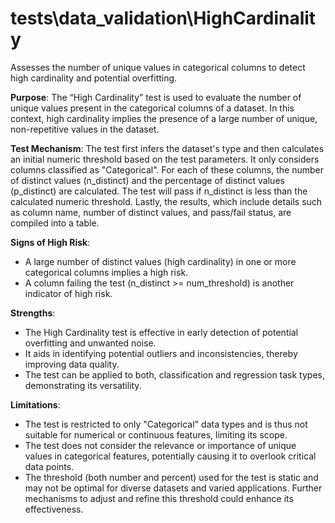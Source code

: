 # tests\data_validation\HighCardinality

Assesses the number of unique values in categorical columns to detect high cardinality and potential overfitting.

**Purpose**: The “High Cardinality” test is used to evaluate the number of unique values present in the categorical
columns of a dataset. In this context, high cardinality implies the presence of a large number of unique,
non-repetitive values in the dataset.

**Test Mechanism**: The test first infers the dataset's type and then calculates an initial numeric threshold based
on the test parameters. It only considers columns classified as "Categorical". For each of these columns, the
number of distinct values (n_distinct) and the percentage of distinct values (p_distinct) are calculated. The test
will pass if n_distinct is less than the calculated numeric threshold. Lastly, the results, which include details
such as column name, number of distinct values, and pass/fail status, are compiled into a table.

**Signs of High Risk**:
- A large number of distinct values (high cardinality) in one or more categorical columns implies a high risk.
- A column failing the test (n_distinct >= num_threshold) is another indicator of high risk.

**Strengths**:
- The High Cardinality test is effective in early detection of potential overfitting and unwanted noise.
- It aids in identifying potential outliers and inconsistencies, thereby improving data quality.
- The test can be applied to both, classification and regression task types, demonstrating its versatility.

**Limitations**:
- The test is restricted to only "Categorical" data types and is thus not suitable for numerical or continuous
features, limiting its scope.
- The test does not consider the relevance or importance of unique values in categorical features, potentially
causing it to overlook critical data points.
- The threshold (both number and percent) used for the test is static and may not be optimal for diverse datasets
and varied applications. Further mechanisms to adjust and refine this threshold could enhance its effectiveness.